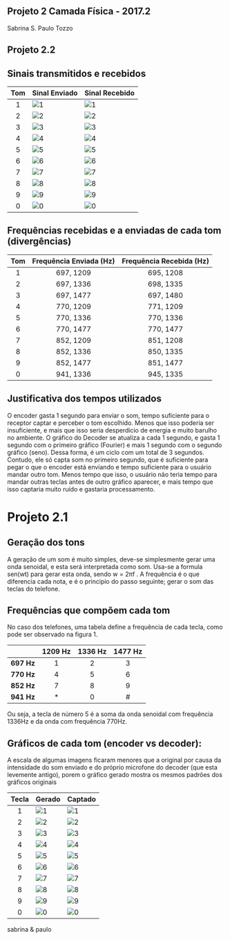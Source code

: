 ﻿## Projeto 2 Camada Física - 2017.2

Sabrina S.
Paulo Tozzo

## Projeto 2.2

## Sinais transmitidos e recebidos
| Tom   | Sinal Enviado		           |Sinal Recebido	            |
|:-----:|----------------------------------|--------------------------------|
|1      | ![1](imagem_enconder/db-1.png)   |![1](imagem_decoder/db_1.png)   |
|2      | ![2](imagem_enconder/db-2.png)   |![2](imagem_decoder/db_2.png)   |
|3      | ![3](imagem_enconder/db-3.png)   |![3](imagem_decoder/db_3.png)   |
|4      | ![4](imagem_enconder/db-4.png)   |![4](imagem_decoder/db_4.png)   |
|5      | ![5](imagem_enconder/db-5.png)   |![5](imagem_decoder/db_5.png)   |
|6      | ![6](imagem_enconder/db-6.png)   |![6](imagem_decoder/db_6.png)   |
|7      | ![7](imagem_enconder/db-7.png)   |![7](imagem_decoder/db_7.png)   |
|8      | ![8](imagem_enconder/db-8.png)   |![8](imagem_decoder/db_8.png)   |
|9      | ![9](imagem_enconder/db-9.png)   |![9](imagem_decoder/db_9.png)   | 
|0      | ![0](imagem_enconder/db.png)     |![0](imagem_decoder/db.png)     |


## Frequências recebidas e a enviadas de cada tom (divergências)

| Tom   | Frequência Enviada (Hz) |Frequência Recebida (Hz)|
|:-----:|:-----------------------:|:----------------------:|
|1      |697, 1209                |695, 1208               |
|2      |697, 1336                |698, 1335               |
|3      |697, 1477                |697, 1480               |
|4      |770, 1209                |771, 1209               |
|5      |770, 1336                |770, 1336               |
|6      |770, 1477                |770, 1477               |
|7      |852, 1209                |851, 1208               |
|8      |852, 1336                |850, 1335               |
|9      |852, 1477                |851, 1477               | 
|0      |941, 1336                |945, 1335               |


## Justificativa dos tempos utilizados
O encoder gasta 1 segundo para enviar o som, tempo suficiente para o receptor captar e perceber o tom escolhido. Menos que isso poderia ser insuficiente, e mais que isso seria desperdicio de energia e muito barulho no ambiente.
O gráfico do Decoder se atualiza a cada 1 segundo, e gasta 1 segundo com o primeiro gráfico (Fourier) e mais 1 segundo com o segundo gráfico (seno). Dessa forma, é um ciclo com um total de 3 segundos. Contudo, ele só capta som no primeiro segundo, que é suficiente para pegar o que o encoder está enviando e tempo suficiente para o usuário mandar outro tom. Menos tempo que isso, o usuário não teria tempo para mandar outras teclas antes de outro gráfico aparecer, e mais tempo que isso captaria muito ruído e gastaria processamento.

# Projeto 2.1

## Geração dos tons

A geração de um som é muito simples, deve-se simplesmente gerar uma onda senoidal, e esta será interpretada como som. 
Usa-se a formula sen(wt) para gerar esta onda, sendo w = 2πf . A frequência é o que diferencia cada nota, e é o principio do passo seguinte; gerar o som das teclas do telefone.

## Frequências que compõem cada tom

No caso dos telefones, uma tabela define a frequência de cada tecla, como pode ser observado na figura 1.

|             |1209 Hz  |1336 Hz  |1477 Hz  |
|:-----------:|:-------:|:-------:|:-------:|
|**697 Hz**   |1        |2        |3        |
|**770 Hz**   |4        |5        |6        |
|**852 Hz**   |7        |8        |9        |
|**941 Hz**   |*        |0        |#        |

Ou seja, a tecla de número 5 é a soma da onda senoidal com frequência 1336Hz e da onda com frequência 770Hz. 

## Gráficos de cada tom (encoder vs decoder):

A escala de algumas imagens ficaram menores que a original por causa da intensidade do som enviado e do próprio microfone do decoder (que esta levemente antigo), porem o gráfico gerado mostra os mesmos padrões dos gráficos originais

| Tecla | Gerado                  	      |Captado     		          |
|:-----:|-------------------------------------|-----------------------------------|
|1      | ![1](imagem_enconder/tecla_1.png)   |![1](imagem_decoder/tecla_1.png)   |
|2      | ![2](imagem_enconder/tecla_2.png)   |![2](imagem_decoder/tecla_2.png)   |
|3      | ![3](imagem_enconder/tecla_3.png)   |![3](imagem_decoder/tecla_3.png)   |
|4      | ![4](imagem_enconder/tecla_4.png)   |![4](imagem_decoder/tecla_4.png)   |
|5      | ![5](imagem_enconder/tecla_5.png)   |![5](imagem_decoder/tecla_5.png)   |
|6      | ![6](imagem_enconder/tecla_6.png)   |![6](imagem_decoder/tecla_6.png)   |
|7      | ![7](imagem_enconder/tecla_7.png)   |![7](imagem_decoder/tecla_7.png)   |
|8      | ![8](imagem_enconder/tecla_8.png)   |![8](imagem_decoder/tecla_8.png)   |
|9      | ![9](imagem_enconder/tecla_9.png)   |![9](imagem_decoder/tecla_9.png)   |
|0      | ![0](imagem_enconder/tecla_0.png)   |![0](imagem_decoder/tecla_0.png)   |

sabrina & paulo